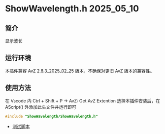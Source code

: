 # ShowWavelength.h 2025_05_10

## 简介

显示波长

## 运行环境

本插件兼容 AvZ 2.8.3_2025_02_25 版本，不确保对更旧 AvZ 版本的兼容性。

## 使用方法

在 Vscode 内 Ctrl + Shift + P -> AvZ: Get AvZ Extention 选择本插件安装后，在 AScript() 外添加此头文件并运行即可

```c++
#include "ShowWavelength/ShowWavelength.h"
```

* [测试脚本](./example/test.cpp)
